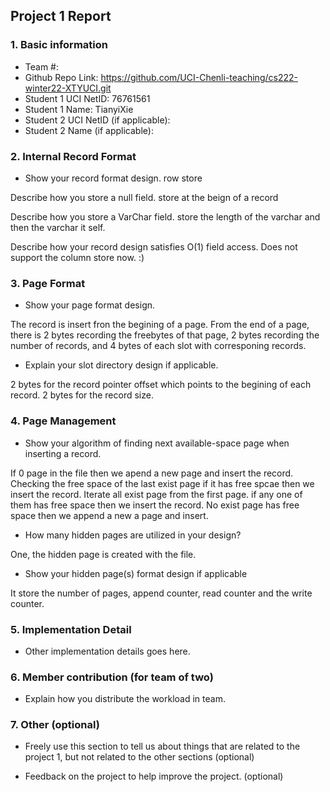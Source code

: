 ## Project 1 Report


### 1. Basic information
 - Team #:  
 - Github Repo Link:   https://github.com/UCI-Chenli-teaching/cs222-winter22-XTYUCI.git
 - Student 1 UCI NetID: 76761561
 - Student 1 Name: TianyiXie
 - Student 2 UCI NetID (if applicable):
 - Student 2 Name (if applicable):


### 2. Internal Record Format
- Show your record format design.
row store

Describe how you store a null field.
store at the beign of a record

Describe how you store a VarChar field.
store the length of the varchar and then the varchar it self.

Describe how your record design satisfies O(1) field access.
Does not support the column store now. :)

### 3. Page Format
- Show your page format design.

The record is insert fron the begining of a page. 
From the end of a page, there is 2 bytes recording the freebytes of that page, 2 bytes recording the number of records, and 4 bytes of each slot with corresponing records.

- Explain your slot directory design if applicable.

2 bytes for the record pointer offset which points to the begining of each record.
2 bytes for the record size.

### 4. Page Management
- Show your algorithm of finding next available-space page when inserting a record.

If 0 page in the file then we apend a new page and insert the record.
Checking the free space of the last exist page if it has free spcae then we insert the record.
Iterate all exist page from the first page. if any one of them has free space then we insert the record.
No exist page has free space then we append a new a page and insert. 	

- How many hidden pages are utilized in your design?

One, the hidden page is created with the file.

- Show your hidden page(s) format design if applicable

It store the number of pages, append counter, read counter and the write counter. 

### 5. Implementation Detail
- Other implementation details goes here.



### 6. Member contribution (for team of two)
- Explain how you distribute the workload in team.



### 7. Other (optional)
- Freely use this section to tell us about things that are related to the project 1, but not related to the other sections (optional)



- Feedback on the project to help improve the project. (optional)